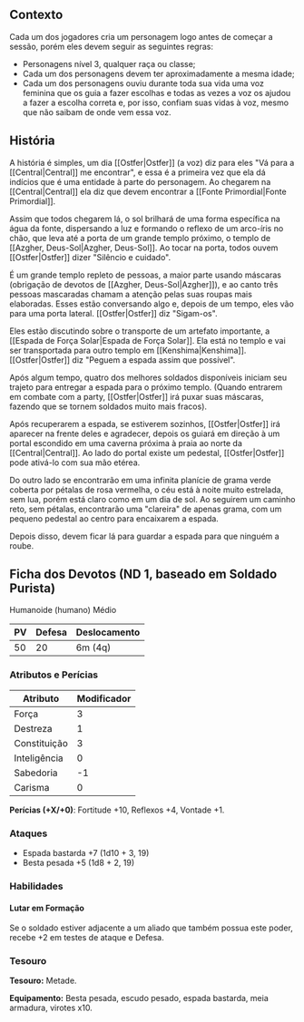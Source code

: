 ## Contexto
Cada um dos jogadores cria um personagem logo antes de começar a sessão, porém eles devem seguir as seguintes regras:

* Personagens nível 3, qualquer raça ou classe;
* Cada um dos personagens devem ter aproximadamente a mesma idade;
* Cada um dos personagens ouviu durante toda sua vida uma voz feminina que os guia a fazer escolhas e todas as vezes a voz os ajudou a fazer a escolha correta e, por isso, confiam suas vidas à voz, mesmo que não saibam de onde vem essa voz.

## História
A história é simples, um dia [[Ostfer|Ostfer]] (a voz) diz para eles "Vá para a [[Central|Central]] me encontrar", e essa é a primeira vez que ela dá indícios que é uma entidade à parte do personagem. Ao chegarem na [[Central|Central]] ela diz que devem encontrar a [[Fonte Primordial|Fonte Primordial]].

Assim que todos chegarem lá, o sol brilhará de uma forma específica na água da fonte, dispersando a luz e formando o reflexo de um arco-íris no chão, que leva até a porta de um grande templo próximo, o templo de [[Azgher, Deus-Sol|Azgher, Deus-Sol]]. Ao tocar na porta, todos ouvem [[Ostfer|Ostfer]] dizer "Silêncio e cuidado".

É um grande templo repleto de pessoas, a maior parte usando máscaras (obrigação de devotos de [[Azgher, Deus-Sol|Azgher]]), e ao canto três pessoas mascaradas chamam a atenção pelas suas roupas mais elaboradas. Esses estão conversando algo e, depois de um tempo, eles vão para uma porta lateral. [[Ostfer|Ostfer]] diz "Sigam-os".

Eles estão discutindo sobre o transporte de um artefato importante, a [[Espada de Força Solar|Espada de Força Solar]]. Ela está no templo e vai ser transportada para outro templo em [[Kenshima|Kenshima]]. [[Ostfer|Ostfer]] diz "Peguem a espada assim que possível".

Após algum tempo, quatro dos melhores soldados disponíveis iniciam seu trajeto para entregar a espada para o próximo templo. (Quando entrarem em combate com a party, [[Ostfer|Ostfer]] irá puxar suas máscaras, fazendo que se tornem soldados muito mais fracos).

Após recuperarem a espada, se estiverem sozinhos, [[Ostfer|Ostfer]] irá aparecer na frente deles e agradecer, depois os guiará em direção à um portal escondido em uma caverna próxima à praia ao norte da [[Central|Central]]. Ao lado do portal existe um pedestal, [[Ostfer|Ostfer]] pode ativá-lo com sua mão etérea.

Do outro lado se encontrarão em uma infinita planície de grama verde coberta por pétalas de rosa vermelha, o céu está à noite muito estrelada, sem lua, porém está claro como em um dia de sol. Ao seguirem um caminho reto, sem pétalas, encontrarão uma "clareira" de apenas grama, com um pequeno pedestal ao centro para encaixarem a espada.

Depois disso, devem ficar lá para guardar a espada para que ninguém a roube.

## Ficha dos Devotos (ND 1, baseado em Soldado Purista)
Humanoide (humano) Médio

| PV  | Defesa | Deslocamento |
| --- | ------ | ------------ |
| 50  | 20     | 6m (4q)      |

### Atributos e Perícias
| Atributo     | Modificador |
| ------------ | ----------- |
| Força        | 3           |
| Destreza     | 1           |
| Constituição | 3           |
| Inteligência | 0           |
| Sabedoria    | -1          |
| Carisma      | 0           |

**Perícias (+X/+0)**: Fortitude +10, Reflexos +4, Vontade +1.

### Ataques
* Espada bastarda +7 (1d10 + 3, 19)
* Besta pesada +5 (1d8 + 2, 19)

### Habilidades
#### Lutar em Formação

Se o soldado estiver adjacente a um aliado que também possua este poder, recebe +2 em testes de ataque e Defesa.

### Tesouro
**Tesouro:** Metade.

**Equipamento:** Besta pesada, escudo pesado, espada bastarda, meia armadura, virotes x10.
